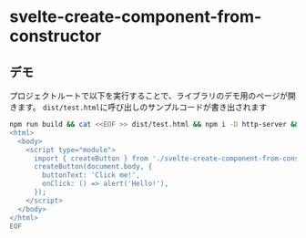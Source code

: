 # svelte-create-component-from-constructor

## デモ

プロジェクトルートで以下を実行することで、ライブラリのデモ用のページが開きます。
`dist/test.html`に呼び出しのサンプルコードが書き出されます

```bash
npm run build && cat <<EOF >> dist/test.html && npm i -D http-server && open http://127.0.0.1/test.html && npx http-server ./dist -c-1 -p 80
<html>
  <body>
    <script type="module">
      import { createButton } from './svelte-create-component-from-constructor-sdk.js';
      createButton(document.body, {
        buttonText: 'Click me!',
        onClick: () => alert('Hello!'),
      });
    </script>
  </body>
</html>
EOF
```
